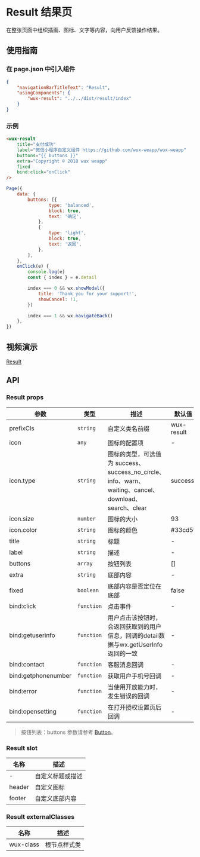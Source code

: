 # Result 结果页

在整张页面中组织插画、图标、文字等内容，向用户反馈操作结果。

## 使用指南

### 在 page.json 中引入组件

```json
{
    "navigationBarTitleText": "Result",
    "usingComponents": {
        "wux-result": "../../dist/result/index"
    }
}
```

### 示例

```html
<wux-result
    title="支付成功"
    label="微信小程序自定义组件 https://github.com/wux-weapp/wux-weapp"
    buttons="{{ buttons }}"
    extra="Copyright © 2018 wux weapp"
    fixed
    bind:click="onClick"
/>
```

```js
Page({
    data: {
        buttons: [{
                type: 'balanced',
                block: true,
                text: '确定',
            },
            {
                type: 'light',
                block: true,
                text: '返回',
            },
        ],
    },
    onClick(e) {
        console.log(e)
        const { index } = e.detail

        index === 0 && wx.showModal({
            title: 'Thank you for your support!',
            showCancel: !1,
        })

        index === 1 && wx.navigateBack()
    },
})
```

## 视频演示

[Result](./_media/result.mp4 ':include :type=iframe width=375px height=667px')

## API

### Result props

| 参数 | 类型 | 描述 | 默认值 |
| --- | --- | --- | --- |
| prefixCls | `string` | 自定义类名前缀 | wux-result |
| icon | `any` | 图标的配置项 | - |
| icon.type | `string` | 图标的类型，可选值为 success、success_no_circle、info、warn、waiting、cancel、download、search、clear | success |
| icon.size | `number` | 图标的大小 | 93 |
| icon.color | `string` | 图标的颜色 | #33cd5f |
| title | `string` | 标题 | - |
| label | `string` | 描述 | - |
| buttons | `array` | 按钮列表 | [] |
| extra | `string` | 底部内容 | - |
| fixed | `boolean` | 底部内容是否定位在底部 | false |
| bind:click | `function` | 点击事件 | - |
| bind:getuserinfo | `function` | 用户点击该按钮时，会返回获取到的用户信息，回调的detail数据与wx.getUserInfo返回的一致 | - |
| bind:contact | `function` | 客服消息回调 | - |
| bind:getphonenumber | `function` | 获取用户手机号回调 | - |
| bind:error | `function` | 当使用开放能力时，发生错误的回调 | - |
| bind:opensetting | `function` | 在打开授权设置页后回调 | - |

> 按钮列表：buttons 参数请参考 [Button](button.md)。

### Result slot

| 名称 | 描述 |
| --- | --- |
| - | 自定义标题或描述 |
| header | 自定义图标 |
| footer | 自定义底部内容 |

### Result externalClasses

| 名称 | 描述 |
| --- | --- |
| wux-class | 根节点样式类 |